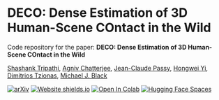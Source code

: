 # DECO: Dense Estimation of 3D Human-Scene COntact in the Wild
Code repository for the paper:
**DECO: Dense Estimation of 3D Human-Scene COntact in the Wild**

[Shashank Tripathi](https://sha2nkt.github.io/), [Agniv Chatterjee](https://ac5113.github.io/), [Jean-Claude Passy](https://is.mpg.de/person/jpassy), [Hongwei Yi](https://xyyhw.top/), [Dimitrios Tzionas](https://ps.is.mpg.de/person/dtzionas), [Michael J. Black](https://ps.is.mpg.de/person/black)

[![arXiv](https://img.shields.io/badge/arXiv-2305.20091-00ff00.svg)]()  [![Website shields.io](https://img.shields.io/website-up-down-green-red/http/shields.io.svg)](https://deco.is.tue.mpg.de/)     [![Open In Colab](https://colab.research.google.com/assets/colab-badge.svg)]()  [![Hugging Face Spaces](https://img.shields.io/badge/%F0%9F%A4%97%20Hugging%20Face-Spaces-blue)]()